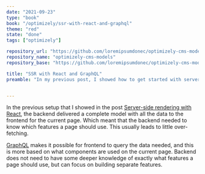 ```yaml
---
date: "2021-09-23"
type: "book"
book: "/optimizely/ssr-with-react-and-graphql"
theme: "red"
state: "done"
tags: ["optimizely"]

repository_url: "https://github.com/loremipsumdonec/optimizely-cms-models"
repository_name: "optimizely-cms-models"
repository_base: "https://github.com/loremipsumdonec/optimizely-cms-models/blob/master/posts/ssr_with_react_and_graphql"

title: "SSR with React and GraphQL"
preamble: "In my previous post, I showed how to get started with server-side rendering and React. Now I intend to show how to continue with this and add support for GraphQL, so frontend can control which data to get."


---
```


In the previous setup that I showed in the post [Server-side rendering with React](https://www.tiff.se/optimizely/lets-investigate-server-side-rendering), the backend delivered a complete model with all the data to the frontend for the current page. Which meant that the backend needed to know which features a page should use. This usually leads to little over-fetching. 

[GraphQL](https://graphql.org/) makes it possible for frontend to query the data needed, and this is more based on what components are used on the current page. Backend does not need to have some deeper knowledge of exactly what features a page should use, but can focus on building separate features. 

